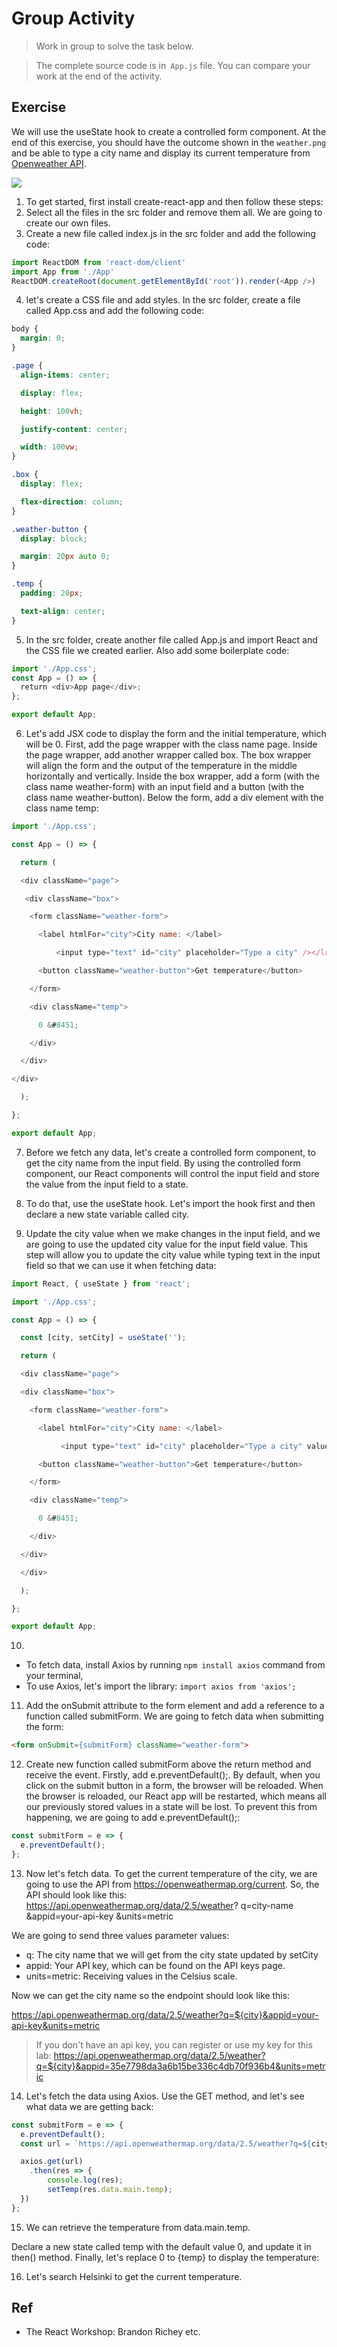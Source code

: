
# Group Activity

> Work in group to solve the task below. 

> The complete source code is in` App.js` file. You can compare your work at the end of the activity.

## Exercise

We will use the useState hook to create a controlled form component. At the end of this exercise, you should have the outcome shown in the `weather.png` and be able to type a city name and display its current temperature from [Openweather API](https://openweathermap.org/). 

![](./weather.png "")

1. To get started, first install create-react-app and then follow these steps:
2. Select all the files in the src folder and remove them all. We are going to create our own files.
3. Create a new file called index.js in the src folder and add the following code:
```js
import ReactDOM from 'react-dom/client'
import App from './App'
ReactDOM.createRoot(document.getElementById('root')).render(<App />)
``` 
4. let's create a CSS file and add styles. In the src folder, create a file called App.css and add the following code:
```css
body {
  margin: 0;
}

.page {
  align-items: center;

  display: flex;

  height: 100vh;

  justify-content: center;

  width: 100vw;
}

.box {
  display: flex;

  flex-direction: column;
}

.weather-button {
  display: block;

  margin: 20px auto 0;
}

.temp {
  padding: 20px;

  text-align: center;
}
```
5. In the src folder, create another file called App.js and import React and the CSS file we created earlier. Also add some boilerplate code:

```js
import './App.css';
const App = () => {
  return <div>App page</div>;
};

export default App;
```

6. Let's add JSX code to display the form and the initial temperature, which will be 0. First, add the page wrapper with the class name page. Inside the page wrapper, add another wrapper called box. The box wrapper will align the form and the output of the temperature in the middle horizontally and vertically. Inside the box wrapper, add a form (with the class name weather-form) with an input field and a button (with the class name weather-button). Below the form, add a div element with the class name temp:
```js
import './App.css';

const App = () => {

  return (

  <div className="page">

   <div className="box">

    <form className="weather-form">

      <label htmlFor="city">City name: </label>

          <input type="text" id="city" placeholder="Type a city" /></label>

      <button className="weather-button">Get temperature</button>

    </form>

    <div className="temp">

      0 &#8451;

    </div>

  </div>

</div>

  );

};

export default App;
```

7. Before we fetch any data, let's create a controlled form component, to get the city name from the input field. By using the controlled form component, our React components will control the input field and store the value from the input field to a state.

8. To do that, use the useState hook. Let's import the hook first and then declare a new state variable called city.

9. Update the city value when we make changes in the input field, and we are going to use the updated city value for the input field value. This step will allow you to update the city value while typing text in the input field so that we can use it when fetching data:
```js
import React, { useState } from 'react';

import './App.css';

const App = () => {

  const [city, setCity] = useState('');

  return (

  <div className="page">

  <div className="box">

    <form className="weather-form">

      <label htmlFor="city">City name: </label>

           <input type="text" id="city" placeholder="Type a city" value={city} onChange={e => setCity(e.target.value)} />

      <button className="weather-button">Get temperature</button>

    </form>

    <div className="temp">

      0 &#8451;

    </div>

  </div>

  </div>

  );

};

export default App;
```

10. 
- To fetch data, install Axios by running  `npm install axios` command from your terminal, 
- To use Axios, let's import the library: `import axios from 'axios';`

11. Add the onSubmit attribute to the form element and add a reference to a function called submitForm. We are going to fetch data when submitting the form:
```html
<form onSubmit={submitForm} className="weather-form">
```

12. Create new function called submitForm above the return method and receive the event. Firstly, add e.preventDefault();. By default, when you click on the submit button in a form, the browser will be reloaded. When the browser is reloaded, our React app will be restarted, which means all our previously stored values in a state will be lost. To prevent this from happening, we are going to add e.preventDefault();:
```js
const submitForm = e => {
  e.preventDefault();
};
```

13. Now let's fetch data. To get the current temperature of the city, we are going to use the API from https://openweathermap.org/current. So, the API should look like this:
https://api.openweathermap.org/data/2.5/weather?
  q=city-name
  &appid=your-api-key
  &units=metric

We are going to send three values parameter values:

- q: The city name that we will get from the city state updated by setCity
- appid: Your API key, which can be found on the API keys page.
- units=metric: Receiving values in the Celsius scale.

Now we can get the city name so the endpoint should look like this:

https://api.openweathermap.org/data/2.5/weather?q=${city}&appid=your-api-key&units=metric

> If you don't have an api key, you can register or use my key for this lab:
https://api.openweathermap.org/data/2.5/weather?q=${city}&appid=35e7798da3a6b15be336c4db70f936b4&units=metric

14. Let's fetch the data using Axios. Use the GET method, and let's see what data we are getting back:
```js
const submitForm = e => {
  e.preventDefault();
  const url = `https://api.openweathermap.org/data/2.5/weather?q=${city}&appid=your-api-key&units=metric`;

  axios.get(url)
    .then(res => {
        console.log(res);
        setTemp(res.data.main.temp);
  })
};
```

15. We can retrieve the temperature from data.main.temp.

Declare a new state called temp with the default value 0, and update it in then() method. Finally, let's replace 0 to {temp} to display the temperature:

16. Let's search Helsinki to get the current temperature.

## Ref
- The React Workshop: Brandon Richey etc. 